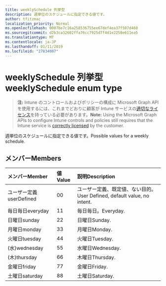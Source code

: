 ```yaml
---
title: weeklySchedule 列挙型
description: 週単位のスケジュールに指定できる値です。
author: tfitzmac
localization_priority: Normal
ms.openlocfilehash: 0007be7c16a258536755ee67def4ea37f507d460
ms.sourcegitcommit: d2b3ca32602ffa76cc7925d7f4d1e2258e611ea5
ms.translationtype: MT
ms.contentlocale: ja-JP
ms.lasthandoff: 01/11/2019
ms.locfileid: "27834007"
---
```

# <a name="weeklyschedule-enum-type"></a><span data-ttu-id="b36e1-103">weeklySchedule 列挙型</span><span class="sxs-lookup"><span data-stu-id="b36e1-103">weeklySchedule enum type</span></span>

> <span data-ttu-id="b36e1-104">**注:** Intune のコントロールおよびポリシーの構成に Microsoft Graph API を使用するには、これまでどおりに顧客が Intune サービスの[適切なライセンス](https://go.microsoft.com/fwlink/?linkid=839381)を持っている必要があります。</span><span class="sxs-lookup"><span data-stu-id="b36e1-104">**Note:** Using the Microsoft Graph APIs to configure Intune controls and policies still requires that the Intune service is [correctly licensed](https://go.microsoft.com/fwlink/?linkid=839381) by the customer.</span></span>

<span data-ttu-id="b36e1-105">週単位のスケジュールに指定できる値です。</span><span class="sxs-lookup"><span data-stu-id="b36e1-105">Possible values for a weekly schedule.</span></span>
## <a name="members"></a><span data-ttu-id="b36e1-106">メンバー</span><span class="sxs-lookup"><span data-stu-id="b36e1-106">Members</span></span>
|<span data-ttu-id="b36e1-107">メンバー</span><span class="sxs-lookup"><span data-stu-id="b36e1-107">Member</span></span>|<span data-ttu-id="b36e1-108">値</span><span class="sxs-lookup"><span data-stu-id="b36e1-108">Value</span></span>|<span data-ttu-id="b36e1-109">説明</span><span class="sxs-lookup"><span data-stu-id="b36e1-109">Description</span></span>|
|:---|:---|:---|
|<span data-ttu-id="b36e1-110">ユーザー定義</span><span class="sxs-lookup"><span data-stu-id="b36e1-110">userDefined</span></span>|<span data-ttu-id="b36e1-111">0</span><span class="sxs-lookup"><span data-stu-id="b36e1-111">0</span></span>|<span data-ttu-id="b36e1-112">ユーザー定義、既定値、ない目的。</span><span class="sxs-lookup"><span data-stu-id="b36e1-112">User Defined, default value, no intent.</span></span>|
|<span data-ttu-id="b36e1-113">毎日毎日</span><span class="sxs-lookup"><span data-stu-id="b36e1-113">everyday</span></span>|<span data-ttu-id="b36e1-114">1</span><span class="sxs-lookup"><span data-stu-id="b36e1-114">1</span></span>|<span data-ttu-id="b36e1-115">毎日毎日。</span><span class="sxs-lookup"><span data-stu-id="b36e1-115">Everyday.</span></span>|
|<span data-ttu-id="b36e1-116">日曜日</span><span class="sxs-lookup"><span data-stu-id="b36e1-116">sunday</span></span>|<span data-ttu-id="b36e1-117">2</span><span class="sxs-lookup"><span data-stu-id="b36e1-117">2</span></span>|<span data-ttu-id="b36e1-118">日曜日</span><span class="sxs-lookup"><span data-stu-id="b36e1-118">Sunday.</span></span>|
|<span data-ttu-id="b36e1-119">月曜日</span><span class="sxs-lookup"><span data-stu-id="b36e1-119">monday</span></span>|<span data-ttu-id="b36e1-120">3</span><span class="sxs-lookup"><span data-stu-id="b36e1-120">3</span></span>|<span data-ttu-id="b36e1-121">月曜日</span><span class="sxs-lookup"><span data-stu-id="b36e1-121">Monday.</span></span>|
|<span data-ttu-id="b36e1-122">火曜日</span><span class="sxs-lookup"><span data-stu-id="b36e1-122">tuesday</span></span>|<span data-ttu-id="b36e1-123">4</span><span class="sxs-lookup"><span data-stu-id="b36e1-123">4</span></span>|<span data-ttu-id="b36e1-124">火曜日</span><span class="sxs-lookup"><span data-stu-id="b36e1-124">Tuesday.</span></span>|
|<span data-ttu-id="b36e1-125">(水)</span><span class="sxs-lookup"><span data-stu-id="b36e1-125">wednesday</span></span>|<span data-ttu-id="b36e1-126">5</span><span class="sxs-lookup"><span data-stu-id="b36e1-126">5</span></span>|<span data-ttu-id="b36e1-127">水曜日</span><span class="sxs-lookup"><span data-stu-id="b36e1-127">Wednesday.</span></span>|
|<span data-ttu-id="b36e1-128">(木)</span><span class="sxs-lookup"><span data-stu-id="b36e1-128">thursday</span></span>|<span data-ttu-id="b36e1-129">6</span><span class="sxs-lookup"><span data-stu-id="b36e1-129">6</span></span>|<span data-ttu-id="b36e1-130">木曜日</span><span class="sxs-lookup"><span data-stu-id="b36e1-130">Thursday.</span></span>|
|<span data-ttu-id="b36e1-131">金曜日</span><span class="sxs-lookup"><span data-stu-id="b36e1-131">friday</span></span>|<span data-ttu-id="b36e1-132">7</span><span class="sxs-lookup"><span data-stu-id="b36e1-132">7</span></span>|<span data-ttu-id="b36e1-133">金曜日</span><span class="sxs-lookup"><span data-stu-id="b36e1-133">Friday.</span></span>|
|<span data-ttu-id="b36e1-134">土曜日</span><span class="sxs-lookup"><span data-stu-id="b36e1-134">saturday</span></span>|<span data-ttu-id="b36e1-135">8</span><span class="sxs-lookup"><span data-stu-id="b36e1-135">8</span></span>|<span data-ttu-id="b36e1-136">土曜日</span><span class="sxs-lookup"><span data-stu-id="b36e1-136">Saturday.</span></span>|



